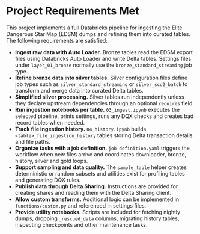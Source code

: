 # Project Requirements Met

This project implements a full Databricks pipeline for ingesting the Elite Dangerous Star Map (EDSM) dumps and refining them into curated tables. The following requirements are satisfied:

- **Ingest raw data with Auto Loader.** Bronze tables read the EDSM export files using Databricks Auto Loader and write Delta tables. Settings files under `layer_01_bronze` normally use the `bronze_standard_streaming` job type.
- **Refine bronze data into silver tables.** Silver configuration files define job types such as `silver_standard_streaming` or `silver_scd2_batch` to transform and merge data into curated Delta tables.
- **Simplified silver processing.** Silver tables run independently unless they declare upstream dependencies through an optional `requires` field.
- **Run ingestion notebooks per table.** `03_ingest.ipynb` executes the selected pipeline, prints settings, runs any DQX checks and creates bad record tables when needed.
- **Track file ingestion history.** `04_history.ipynb` builds `<table>_file_ingestion_history` tables storing Delta transaction details and file paths.
- **Organize tasks with a job definition.** `job-definition.yaml` triggers the workflow when new files arrive and coordinates downloader, bronze, history, silver and gold loops.
- **Support sampling and data quality.** The `sample_table` helper creates deterministic or random subsets and utilities exist for profiling tables and generating DQX rules.
- **Publish data through Delta Sharing.** Instructions are provided for creating shares and reading them with the Delta Sharing client.
- **Allow custom transforms.** Additional logic can be implemented in `functions/custom.py` and referenced in settings files.
- **Provide utility notebooks.** Scripts are included for fetching nightly dumps, dropping `_rescued_data` columns, migrating history tables, inspecting checkpoints and other maintenance tasks.


